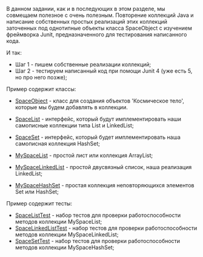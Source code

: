 В данном задании, как и в последующих в этом разделе,
мы совмещаем полезное с очень полезным. Повторение
коллекций Java и написание собственных простых реализаций
этих коллекций заточенных под однотипные объекты класса
SpaceObject с изучением фреймворка Junit, предназначенного
для тестирования написанного кода.

И так:
- Шаг 1 - пишем собственные реализации коллекций;
- Шаг 2 - тестируем написанный код при помощи Junit 4 (уже есть 5, но про него позже);

Пример содержит классы:
- [SpaceObject](https://github.com/JcoderPaul/JunitStudy/blob/master/JunitWithCollectionTaskOne/src/Junit_Less_1/main/java/JunitCollectionsTasksOne/MyClasses/SpaceObject.java) - класс для создания объектов 'Космическое тело', которые мы будем добавлять в коллекции.

- [SpaceList](https://github.com/JcoderPaul/JunitStudy/blob/master/JunitWithCollectionTaskOne/src/Junit_Less_1/main/java/JunitCollectionsTasksOne/MyInterfaces/SpaceList.java) - интерфейс, который будут имплементировать наши самописные коллекции типа List и LinkedList;
- [SpaceSet](https://github.com/JcoderPaul/JunitStudy/blob/master/JunitWithCollectionTaskOne/src/Junit_Less_1/main/java/JunitCollectionsTasksOne/MyInterfaces/SpaceSet.java) - интерфейс, который будет имплементировать наша самописная коллекция HashSet;

- [MySpaceList](https://github.com/JcoderPaul/JunitStudy/blob/master/JunitWithCollectionTaskOne/src/Junit_Less_1/main/java/JunitCollectionsTasksOne/MySimpleList/MySpaceList/MySpaceList.java) - простой лист или коллекция ArrayList;
- [MySpaceLinkedList](https://github.com/JcoderPaul/JunitStudy/blob/master/JunitWithCollectionTaskOne/src/Junit_Less_1/main/java/JunitCollectionsTasksOne/MySimpleLinkedList/MySpaceLinkedList/MySpaceLinkedList.java) - простой двусвязный список, наша реализация LinkedList;
- [MySpaceHashSet](https://github.com/JcoderPaul/JunitStudy/blob/master/JunitWithCollectionTaskOne/src/Junit_Less_1/main/java/JunitCollectionsTasksOne/MySimpleHashSet/MySpaceHashSet/MySpaceHashSet.java) - простая коллекция неповторяющихся элементов Set или HashSet;

Пример содержит тесты:
- [SpaceListTest](https://github.com/JcoderPaul/JunitStudy/blob/master/JunitWithCollectionTaskOne/src/Junit_Less_1/test/java/MyInterfaces/SpaceListTest.java) - набор тестов для проверки работоспособности методов коллекции MySpaceList;
- [SpaceLinkedListTest](https://github.com/JcoderPaul/JunitStudy/blob/master/JunitWithCollectionTaskOne/src/Junit_Less_1/test/java/MyInterfaces/SpaceLinkedListTest.java) - набор тестов для проверки работоспособности методов коллекции MySpaceLinkedList;
- [SpaceSetTest](https://github.com/JcoderPaul/JunitStudy/blob/master/JunitWithCollectionTaskOne/src/Junit_Less_1/test/java/MyInterfaces/SpaceSetTest.java) - набор тестов для проверки работоспособности методов коллекции MySpaceHashSet;


